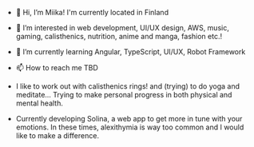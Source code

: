 - 👋  Hi, I’m Miika! I'm currently located in Finland
- 👀  I’m interested in web development, UI/UX design, AWS, music, gaming, calisthenics, nutrition, anime and manga, fashion etc.! 
- 🌱  I’m currently learning Angular, TypeScript, UI/UX, Robot Framework
- 📫  How to reach me TBD

- I like to work out with calisthenics rings! and (trying) to do yoga and meditate... Trying to make personal progress in both physical and mental health. 
- Currently developing Solina, a web app to get more in tune with your emotions. In these times, alexithymia is way too common and I would like to make a difference.

<!---
maika-p/maika-p is a ✨ special ✨ repository because its `README.md` (this file) appears on your GitHub profile.
You can click the Preview link to take a look at your changes.
--->
